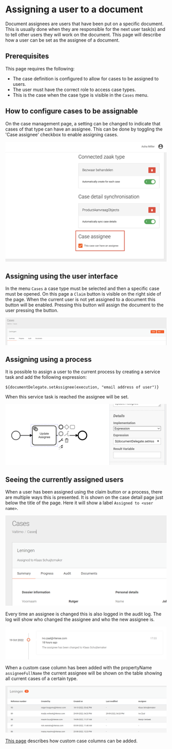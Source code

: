 # Assigning a user to a document

Document assignees are users that have been put on a specific document. This is usually done 
when they are responsible for the next user task(s) and to tell other users they will work on
the document. This page will describe how a user can be set as the assignee of a document.

## Prerequisites

This page requires the following:
- The case definition is configured to allow for cases to be assigned to users.
- The user must have the correct role to access case types.
- This is the case when the case type is visible in the `Cases` menu.

## How to configure cases to be assignable

On the case management page, a setting can be changed to indicate that cases of that type can have an assignee. This can
be done by toggling the 'Case assignee' checkbox to enable assigning cases.

![Configuring a case assignee](img/case-assignee.png)

## Assigning using the user interface
In the menu `Cases` a case type must be selected and then a specific case must be opened.
On this page a `Claim` button is visible on the right side of the page. When the current 
user is not yet assigned to a document this button will be enabled. Pressing this button 
will assign the document to the user pressing the button.

![Assigning user with claim button](img/assigning-user-claim-button.png)

## Assigning using a process
It is possible to assign a user to the current process by creating a service task and add the following expression:

```
${documentDelegate.setAssignee(execution, "email address of user")}
```

When this service task is reached the assignee will be set.

![Assign user in process](img/assign-user-in-process.png)

## Seeing the currently assigned users
When a user has been assigned using the claim button or a process, there are multiple ways this is presented. It is
shown on the case detail page just below the title of the page. Here it will show a label `Assigned to <user name>`.

![Assigning label on case detail page](img/assignee-label.png)

Every time an assignee is changed this is also logged in the audit log. The log will show who changed
the assignee and who the new assignee is.

![Assignee audit log](img/assignee-audit-log.png)

When a custom case column has been added with the propertyName `assigneeFullName` the current assignee will be 
shown on the table showing all current cases of a certain type.

![Assignees in case overview table](img/assignees-in-case-overview-table.png)


[This page](/using-valtimo/document/custom-case-list-columns.md) describes how custom case columns can be added.

<!-- 
Add screenshots and uncomment this when the feature of unassigning a user becomes available.
Also update the filename, pagetitle and links when unassigning is available.

#Unassigning a user
When a user is currently assigned to a document it is possible to unassign the user.
To do this press the red x next to the name of the current assignee in the page title
of a case detail page.

![Add screenshot](img/screenshot.md)

-->
